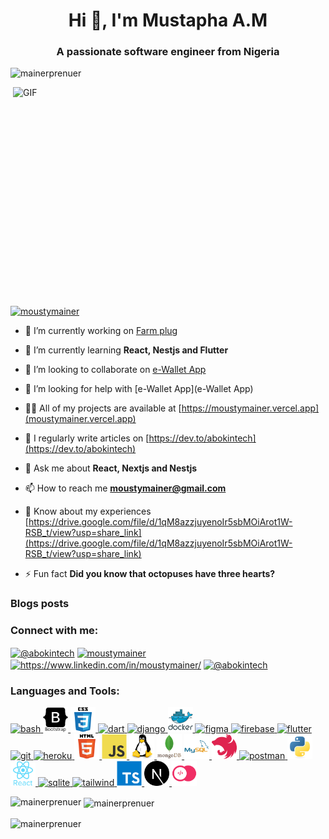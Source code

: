 <h1 align="center">Hi 👋, I'm Mustapha A.M</h1>
<h3 align="center">A passionate software engineer from Nigeria</h3>

<p align="left"> <img src="https://komarev.com/ghpvc/?username=mainerprenuer&label=Profile%20views&color=0e75b6&style=flat" alt="mainerprenuer" /> </p>
<img align="right" alt="GIF" src="https://cdn.dribbble.com/users/1235346/screenshots/3252385/job.gif" width="500" height="350" margin="10px" />

<p align="left"> <a href="https://twitter.com/moustymainer" target="blank"><img src="https://img.shields.io/twitter/follow/moustymainer?logo=twitter&style=for-the-badge" alt="moustymainer" /></a> </p>

- 🔭 I’m currently working on [Farm plug](farm-plug.vercel.app)

- 🌱 I’m currently learning **React, Nestjs and Flutter**

- 👯 I’m looking to collaborate on [e-Wallet App](https://github.com/mainerprenuer/walletapp-api)

- 🤝 I’m looking for help with [e-Wallet App](e-Wallet App)

- 👨‍💻 All of my projects are available at [https://moustymainer.vercel.app](moustymainer.vercel.app)

- 📝 I regularly write articles on [https://dev.to/abokintech](https://dev.to/abokintech)

- 💬 Ask me about **React, Nextjs and Nestjs**

- 📫 How to reach me **moustymainer@gmail.com**

- 📄 Know about my experiences [https://drive.google.com/file/d/1qM8azzjuyenoIr5sbMOiArot1W-RSB_t/view?usp=share_link](https://drive.google.com/file/d/1qM8azzjuyenoIr5sbMOiArot1W-RSB_t/view?usp=share_link)

- ⚡ Fun fact **Did you know that octopuses have three hearts?**

### Blogs posts
<!-- BLOG-POST-LIST:START -->
<!-- BLOG-POST-LIST:END -->

<h3 align="left">Connect with me:</h3>
<p align="left">
<a href="https://dev.to/@abokintech" target="blank"><img align="center" src="https://raw.githubusercontent.com/rahuldkjain/github-profile-readme-generator/master/src/images/icons/Social/devto.svg" alt="@abokintech" height="30" width="40" /></a>
<a href="https://twitter.com/moustymainer" target="blank"><img align="center" src="https://raw.githubusercontent.com/rahuldkjain/github-profile-readme-generator/master/src/images/icons/Social/twitter.svg" alt="moustymainer" height="30" width="40" /></a>
<a href="https://linkedin.com/in/https://www.linkedin.com/in/moustymainer/" target="blank"><img align="center" src="https://raw.githubusercontent.com/rahuldkjain/github-profile-readme-generator/master/src/images/icons/Social/linked-in-alt.svg" alt="https://www.linkedin.com/in/moustymainer/" height="30" width="40" /></a>
<a href="https://www.youtube.com/channel/UCaoz5LKuZnNj9C-5ZTnK_5w" target="blank"><img align="center" src="https://raw.githubusercontent.com/rahuldkjain/github-profile-readme-generator/master/src/images/icons/Social/youtube.svg" alt="@abokintech" height="30" width="40" /></a>
</p>

<h3 align="left">Languages and Tools:</h3>
<p align="left"> 
    <a href="https://www.gnu.org/software/bash/" target="_blank" rel="noreferrer"> <img src="https://www.vectorlogo.zone/logos/gnu_bash/gnu_bash-icon.svg" alt="bash" width="40" height="40"/> </a> <a href="https://getbootstrap.com" target="_blank" rel="noreferrer"> <img src="https://raw.githubusercontent.com/devicons/devicon/master/icons/bootstrap/bootstrap-plain-wordmark.svg" alt="bootstrap" width="40" height="40"/> </a> <a href="https://www.w3schools.com/css/" target="_blank" rel="noreferrer"> <img src="https://raw.githubusercontent.com/devicons/devicon/master/icons/css3/css3-original-wordmark.svg" alt="css3" width="40" height="40"/> </a> <a href="https://dart.dev" target="_blank" rel="noreferrer"> <img src="https://www.vectorlogo.zone/logos/dartlang/dartlang-icon.svg" alt="dart" width="40" height="40"/> </a> <a href="https://www.djangoproject.com/" target="_blank" rel="noreferrer"> <img src="https://cdn.worldvectorlogo.com/logos/django.svg" alt="django" width="40" height="40"/> </a> <a href="https://www.docker.com/" target="_blank" rel="noreferrer"> <img src="https://raw.githubusercontent.com/devicons/devicon/master/icons/docker/docker-original-wordmark.svg" alt="docker" width="40" height="40"/> </a> <a href="https://www.figma.com/" target="_blank" rel="noreferrer"> <img src="https://www.vectorlogo.zone/logos/figma/figma-icon.svg" alt="figma" width="40" height="40"/> </a> <a href="https://firebase.google.com/" target="_blank" rel="noreferrer"> <img src="https://www.vectorlogo.zone/logos/firebase/firebase-icon.svg" alt="firebase" width="40" height="40"/> </a> <a href="https://flutter.dev" target="_blank" rel="noreferrer"> <img src="https://www.vectorlogo.zone/logos/flutterio/flutterio-icon.svg" alt="flutter" width="40" height="40"/> </a> <a href="https://git-scm.com/" target="_blank" rel="noreferrer"> <img src="https://www.vectorlogo.zone/logos/git-scm/git-scm-icon.svg" alt="git" width="40" height="40"/> </a> <a href="https://heroku.com" target="_blank" rel="noreferrer"> <img src="https://www.vectorlogo.zone/logos/heroku/heroku-icon.svg" alt="heroku" width="40" height="40"/> </a> <a href="https://www.w3.org/html/" target="_blank" rel="noreferrer"> <img src="https://raw.githubusercontent.com/devicons/devicon/master/icons/html5/html5-original-wordmark.svg" alt="html5" width="40" height="40"/> </a> <a href="https://developer.mozilla.org/en-US/docs/Web/JavaScript" target="_blank" rel="noreferrer"> <img src="https://raw.githubusercontent.com/devicons/devicon/master/icons/javascript/javascript-original.svg" alt="javascript" width="40" height="40"/> </a> <a href="https://www.linux.org/" target="_blank" rel="noreferrer"> <img src="https://raw.githubusercontent.com/devicons/devicon/master/icons/linux/linux-original.svg" alt="linux" width="40" height="40"/> </a> <a href="https://www.mongodb.com/" target="_blank" rel="noreferrer"> <img src="https://raw.githubusercontent.com/devicons/devicon/master/icons/mongodb/mongodb-original-wordmark.svg" alt="mongodb" width="40" height="40"/> </a> <a href="https://www.mysql.com/" target="_blank" rel="noreferrer"> <img src="https://raw.githubusercontent.com/devicons/devicon/master/icons/mysql/mysql-original-wordmark.svg" alt="mysql" width="40" height="40"/> </a> <a href="https://nestjs.com/" target="_blank" rel="noreferrer"> <img src="https://raw.githubusercontent.com/devicons/devicon/master/icons/nestjs/nestjs-plain.svg" alt="nestjs" width="40" height="40"/> </a> <a href="https://postman.com" target="_blank" rel="noreferrer"> <img src="https://www.vectorlogo.zone/logos/getpostman/getpostman-icon.svg" alt="postman" width="40" height="40"/> </a> <a href="https://www.python.org" target="_blank" rel="noreferrer"> <img src="https://raw.githubusercontent.com/devicons/devicon/master/icons/python/python-original.svg" alt="python" width="40" height="40"/> </a> <a href="https://reactjs.org/" target="_blank" rel="noreferrer"> <img src="https://raw.githubusercontent.com/devicons/devicon/master/icons/react/react-original-wordmark.svg" alt="react" width="40" height="40"/> </a> <a href="https://www.sqlite.org/" target="_blank" rel="noreferrer"> <img src="https://www.vectorlogo.zone/logos/sqlite/sqlite-icon.svg" alt="sqlite" width="40" height="40"/> </a> <a href="https://tailwindcss.com/" target="_blank" rel="noreferrer"> <img src="https://www.vectorlogo.zone/logos/tailwindcss/tailwindcss-icon.svg" alt="tailwind" width="40" height="40"/> </a> <a href="https://www.typescriptlang.org/" target="_blank" rel="noreferrer"> <img src="https://raw.githubusercontent.com/devicons/devicon/master/icons/typescript/typescript-original.svg" alt="typescript" width="40" height="40"/> <a href="https://www.typescriptlang.org/" target="_blank" rel="noreferrer"> </a> <a href="https://www.nextjs.org/" target="_blank" rel="noreferrer"> <img src="https://raw.githubusercontent.com/devicons/devicon/master/icons/nextjs/nextjs-original.svg" alt="nextjs" width="40" height="40"/> </a> <a href="https://www.appwrite.io/" target="_blank" rel="noreferrer"> <img src="https://raw.githubusercontent.com/devicons/devicon/master/icons/appwrite/appwrite-original.svg" alt="appwrite" width="40" height="40"/> </a>  </p>

<p><img align="left" src="https://github-readme-stats.vercel.app/api/top-langs?username=mainerprenuer&show_icons=true&locale=en&layout=compact" alt="mainerprenuer" /></p>

<p>&nbsp;<img align="center" src="https://github-readme-stats.vercel.app/api?username=mainerprenuer&show_icons=true&locale=en" alt="mainerprenuer" /></p>

<p><img align="center" src="https://github-readme-streak-stats.herokuapp.com/?user=mainerprenuer&" alt="mainerprenuer" /></p>
